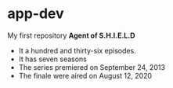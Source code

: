 # app-dev
My first repository
	**Agent of S.H.I.E.L.D**
  - It a hundred and thirty-six episodes.
  - It has seven seasons
  - The series premiered on September 24, 2013
  - The finale were aired on August 12, 2020
